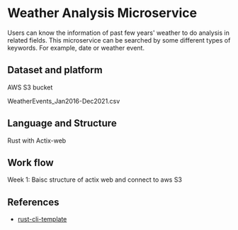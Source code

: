 # Weather Analysis Microservice

Users can know the information of past few years' weather to do analysis in related fields. This microservice can be searched by some different types of keywords. For example, date or weather event. 

## Dataset and platform

AWS S3 bucket

WeatherEvents_Jan2016-Dec2021.csv

## Language and Structure

Rust with Actix-web

## Work flow

Week 1: Baisc structure of actix web and connect to aws S3

## References

* [rust-cli-template](https://github.com/kbknapp/rust-cli-template)
